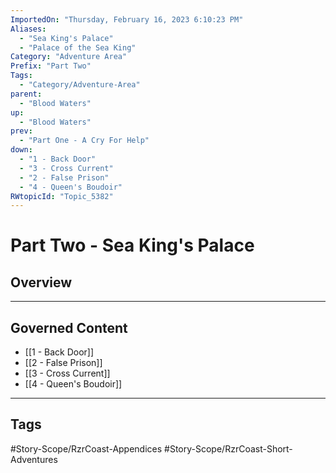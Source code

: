 ```yaml
---
ImportedOn: "Thursday, February 16, 2023 6:10:23 PM"
Aliases:
  - "Sea King's Palace"
  - "Palace of the Sea King"
Category: "Adventure Area"
Prefix: "Part Two"
Tags:
  - "Category/Adventure-Area"
parent:
  - "Blood Waters"
up:
  - "Blood Waters"
prev:
  - "Part One - A Cry For Help"
down:
  - "1 - Back Door"
  - "3 - Cross Current"
  - "2 - False Prison"
  - "4 - Queen's Boudoir"
RWtopicId: "Topic_5382"
---
```

# Part Two - Sea King's Palace
## Overview
---
## Governed Content
- [[1 - Back Door]]
- [[2 - False Prison]]
- [[3 - Cross Current]]
- [[4 - Queen's Boudoir]]


---
## Tags
#Story-Scope/RzrCoast-Appendices #Story-Scope/RzrCoast-Short-Adventures

